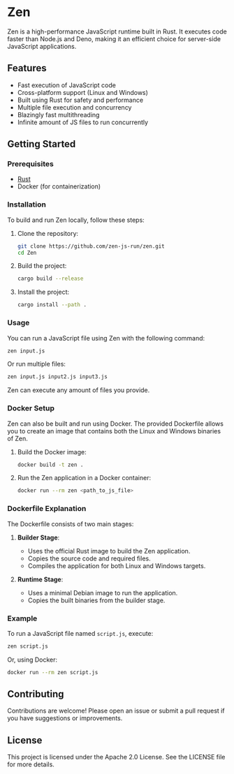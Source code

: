 # Zen

Zen is a high-performance JavaScript runtime built in Rust. It executes code faster than Node.js and Deno, making it an efficient choice for server-side JavaScript applications.

## Features

- Fast execution of JavaScript code
- Cross-platform support (Linux and Windows)
- Built using Rust for safety and performance
- Multiple file execution and concurrency
- Blazingly fast multithreading
- Infinite amount of JS files to run concurrently

## Getting Started

### Prerequisites

- [Rust](https://www.rust-lang.org/tools/install)
- Docker (for containerization)

### Installation

To build and run Zen locally, follow these steps:

1. Clone the repository:

   ```bash
   git clone https://github.com/zen-js-run/zen.git
   cd Zen
   ```

2. Build the project:

   ```bash
   cargo build --release
   ```

3. Install the project:
    ```bash
    cargo install --path .
    ```

### Usage

You can run a JavaScript file using Zen with the following command:

```bash
zen input.js
```
Or run multiple files:

```bash
zen input.js input2.js input3.js
```

Zen can execute any amount of files you provide.

### Docker Setup

Zen can also be built and run using Docker. The provided Dockerfile allows you to create an image that contains both the Linux and Windows binaries of Zen.

1. Build the Docker image:

   ```bash
   docker build -t zen .
   ```

2. Run the Zen application in a Docker container:

   ```bash
   docker run --rm zen <path_to_js_file>
   ```

### Dockerfile Explanation

The Dockerfile consists of two main stages:

1. **Builder Stage**: 
   - Uses the official Rust image to build the Zen application.
   - Copies the source code and required files.
   - Compiles the application for both Linux and Windows targets.

2. **Runtime Stage**: 
   - Uses a minimal Debian image to run the application.
   - Copies the built binaries from the builder stage.

### Example

To run a JavaScript file named `script.js`, execute:

```bash
zen script.js
```

Or, using Docker:

```bash
docker run --rm zen script.js
```

## Contributing

Contributions are welcome! Please open an issue or submit a pull request if you have suggestions or improvements.

## License

This project is licensed under the Apache 2.0 License. See the LICENSE file for more details.
